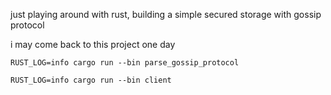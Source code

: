 just playing around with rust, building a simple secured storage with gossip protocol

i may come back to this project one day

```
RUST_LOG=info cargo run --bin parse_gossip_protocol

RUST_LOG=info cargo run --bin client
```
